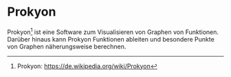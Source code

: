 # Prokyon

Prokyon[^1] ist eine Software zum Visualisieren von Graphen von Funktionen. Darüber hinaus kann Prokyon Funktionen ableiten und besondere Punkte von Graphen näherungsweise berechnen.


[^1]: Prokyon: https://de.wikipedia.org/wiki/Prokyon
